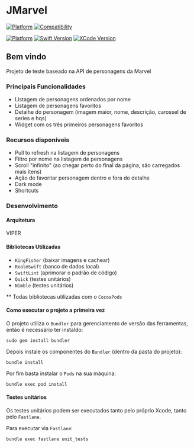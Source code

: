# JMarvel

[![Platform](https://img.shields.io/badge/Platform-iOS-blue.svg?style=for-the-badge)](https://www.apple.com/br/ios/ios-12/)
[![Compatibility](https://img.shields.io/badge/Compatibility-iPhone|iPad%20-lightgrey.svg?style=for-the-badge)](https://www.apple.com/br/iphone/)

[![Platform](https://img.shields.io/badge/iOS_Version-13.0+-green.svg?style=for-the-badge)](https://www.apple.com/br/ios/ios-12/)
[![Swift Version](https://img.shields.io/badge/swift-5.0-orange.svg?style=for-the-badge)](https://swift.org/)
[![XCode Version](https://img.shields.io/badge/Xcode_Version-11.0+-blue.svg?style=for-the-badge)](https://developer.apple.com/xcode/)

## Bem vindo

Projeto de teste baseado na API de personagens da Marvel

### Principais Funcionalidades
- Listagem de personagens ordenados por nome
- Listagem de personagens favoritos
- Detalhe do personagem (imagem maior, nome, descrição, carossel de series e hqs)
- Widget com os três primeiros personagens favoritos

### Recursos disponíveis
- Pull to refresh na listagem de personagens
- Filtro por nome na listagem de personagens
- Scroll "infinito" (ao chegar perto do final da página, são carregados mais itens)
- Ação de favoritar personagem dentro e fora do detalhe
- Dark mode
- Shortcuts

### Desenvolvimento

#### Arquitetura
VIPER

#### Bibliotecas Utilizadas 
- `KingFisher` (baixar imagens e cachear)
- `RealmSwift` (banco de dados local)
- `SwiftLint` (aprimorar o padrão de código)
- `Quick` (testes unitários)
- `Nimble` (testes unitários)

** Todas bibliotecas utilizadas com o `CocoaPods`

#### Como executar o projeto a primeira vez
O projeto utiliza o `Bundler` para gerenciamento de versão das ferramentas, então é necessário ter instaldo:
```shell
sudo gem install bundler
```
Depois instale os componentes do `Bundler` (dentro da pasta do projeto):
```shell
bundle install
```
Por fim basta instalar o `Pods` na sua máquina:
```shell
bundle exec pod install
```

#### Testes unitários
Os testes unitários podem ser executados tanto pelo próprio Xcode, tanto pelo `Fastlane`.

Para executar via `Fastlane`:
```shell
bundle exec fastlane unit_tests
```